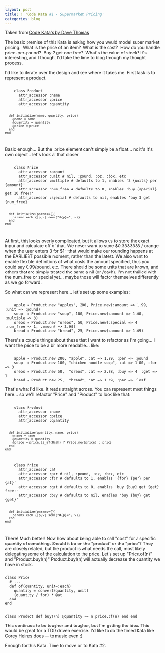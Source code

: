 ```yaml
---
layout: post
title: ! 'Code Kata #1 - Supermarket Pricing'
categories: blog
---
```

Taken from <a href="http://codekata.pragprog.com/2007/01/code_kata_one_s.html">Code Kata's by Dave Thomas</a>

The basic premise of this Kata is asking how you would model super market pricing.  What is the price of an item?  What is the cost?  How do you handle price-per-pound?  Buy 2 get one free?  What's the value of stock? It's interesting, and I thought I'd take the time to blog through my thought process.

I'd like to iterate over the design and see where it takes me.  First task is to represent a product.

<code lang="ruby">
    class Product
      attr_accessor :name
      attr_accessor :price
      attr_accessor :quantity

      def initialize(name, quantity, price)
        @name = name
        @quantity = quantity
        @price = price
      end
    end
</code>

Basic enough... But the :price element can't simply be a float... no it's it's own object... let's look at that closer

<code lang="ruby">
    class Price
      attr_accessor :amount
      attr_accessor :unit # nil, :pound, :oz, :box, etc
      attr_accessor :multiple # defaults to 1, enables '3 {units} per {amount}'
      attr_accessor :num_free # defaults to 0, enables 'buy {special} get 10 free!'
      attr_accessor :special # defaults to nil, enables 'buy 3 get {num_free}'

      def initialize(params={})
        params.each {|p,v| send("#{p}=", v)}
      end
    end
</code>

At first, this looks overly complicated, but it allows us to store the exact input and calculate off of that.  We never want to store $0.3333333 / orange when the user enters 3 for $1--that would make our rounding happens at the EARLIEST possible moment, rather than the latest.  We also want to enable flexible definitions of what costs the amount specified, thus you could say 0.99/pound, etc.  There should be some units that are known, and others that are simply treated the same a nil (or /each).  I'm not thrilled with the num_free or special yet... maybe those will factor themselves differently as we go forward.

So what can we represent here... let's set up some examples:

<code lang="ruby">
    apple = Product.new "apples", 200, Price.new(:amount => 1.99, :unit => :pound)
    soup  = Product.new "soup", 100, Price.new(:amount => 1.00, :multiple => 3)
    oreos = Product.new "oreos", 50, Price.new(:special => 4, :num_free => 1, :amount => 2.98)
    bread = Product.new "bread", 25, Price.new(:amount => 1.69)
</code>

There's a couple things about these that I want to refactor as I'm going... I want the price to be a bit more readable... like:

<code lang="ruby">
    apple = Product.new 200, "apple", :at => 1.99, :per => :pound
    soup  = Product.new 100, "chicken noodle soup", :at => 1.00, :for => 3
    oreos = Product.new 50,  "oreos", :at => 2.98, :buy => 4, :get => 1
    bread = Product.new 25,  "bread", :at => 1.69, :per => :loaf 
</code>

That's what I'd like.  It reads straight across.  You can represent most things here... so we'll refactor "Price" and "Product" to look like that:


<code lang="ruby">
    class Product
      attr_accessor :name
      attr_accessor :price
      attr_accessor :quantity

      def initialize(quantity, name, price)
        @name = name
        @quantity = quantity
        @price = price.is_a?(Hash) ? Price.new(price) : price
      end
    end
</code>

<code lang="ruby">
    class Price
      attr_accessor :at
      attr_accessor :per # nil, :pound, :oz, :box, etc
      attr_accessor :for # defaults to 1, enables '{for} {per} per {at}'
      attr_accessor :get # defaults to 0, enables 'buy {buy} get {get} free!'
      attr_accessor :buy # defaults to nil, enables 'buy {buy} get {get}'

      def initialize(params={})
        params.each {|p,v| send("#{p}=", v)}
      end
    end
</code>

There!  Much better!  Now how about being able to call "cost" for a specific quantity of something. Should it be on the "product" or the "price"?  They are closely related, but the product is what needs the call, most likely delegating some of the calculation to the price.  Let's set up "Price.of(n)" and "Product.buy!(n)"  Product.buy!(n) will actually decrease the quantity we have in stock.

<code lang="ruby">
class Price
  # ...
  def of(quantity, unit=:each)
    quantity = convert(quantity, unit)
    (quantity / for) * @at
  end
end

class Product
  def buy!(n)
    @quantity -= n
    price.of(n)
  end
end
</code>

This continues to be tougher and tougher, but I'm getting the idea.  This would be great for a TDD driven exercise.  I'd like to do the timed Kata like Corey Heines does -- to music even :)  

Enough for this Kata.  Time to move on to Kata #2.
